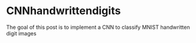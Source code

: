 # CNNhandwrittendigits
The goal of this post is to implement a CNN to classify MNIST handwritten digit images 

